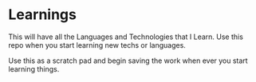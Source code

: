 # Learnings
This will have all the Languages and Technologies that I Learn. Use this repo when you start learning new techs or languages.

Use this as a scratch pad and begin saving the work when
ever you start learning things.


